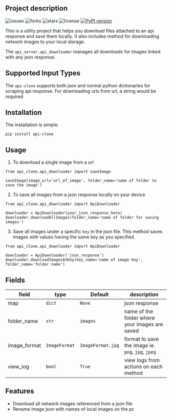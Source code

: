 ## Project description

![issues](https://img.shields.io/github/issues/AnthonyAniobi/Api_Clone)
![forks](https://img.shields.io/github/forks/AnthonyAniobi/Api_Clone)
![stars](https://img.shields.io/github/stars/AnthonyAniobi/Api_Clone)
![license](https://img.shields.io/github/license/AnthonyAniobi/Api_Clone)
[![PyPI version](https://badge.fury.io/py/api-clone.svg)](https://pypi.org/project/api-clone/)

This is a utility project that helps you download files attached to an api response and save them locally. It also includes method for downloading network images to your local storage.

The `api_server.api_downloader` manages all downloads for images linked with any json response.

## Supported Input Types
The `api-clone` supports both json and normal python dictionaries for scraping api response. For downloading urls from url, a string would be required 

## Installation
The installation is simple:
```
pip install api-clone
```

## Usage
1. To download a single image from a url
```
from api_clone.api_downloader import saveImage

saveImage(image_url='url_of_image', folder_name='name of folder to save the image')
```

2. To save all images from a json response locally on your device
```
from api_clone.api_downloader import ApiDownloader

downloader = ApiDownloader(your_json_response_here)
downloader.downloadAllImages(folder_name='name of folder for saving images')
```

3. Save all images under a specific `key` in the json file. This method saves images with values having the same key as you specified.

```
from api_clone.api_downloader import ApiDownloader

downloader = ApiDownloader('json_response')
downloader.downloadImagesAtKey(key_name='name of image key', folder_name='folder name')
```

## Fields

| field | type | Default | description |
|-------|-------|-----|--------|
| map | `dict`| `None`| json response|
| folder_name | `str`|`images`| name of the folder where your images are saved |
| image_format | `ImageFormat`|`ImageFormat.jpg`| format to save the image ie. `png`, `jpg`, `jpeg`|
| view_log | `bool` | `True` | view logs from actions on each method

## Features
- Download all network images referenced from a json file
- Rename image json with names of local images on the pc